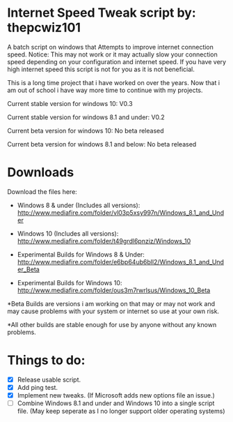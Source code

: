 # Internet Speed Tweak script by: thepcwiz101

A batch script on windows that Attempts to improve internet connection speed.
Notice: This may not work or it may actually slow your connection speed depending on your configuration and internet speed. If you have 
very high internet speed this script is not for you as it is not beneficial.

This is a long time project that i have worked on over the years. Now that i am out of school i have way more time to continue with my projects.

Current stable version for windows 10: V0.3

Current stable version for windows 8.1 and under: V0.2

Current beta version for windows 10: No beta released

Current beta version for windows 8.1 and below: No beta released

# Downloads

Download the files here:
- Windows 8 & under (Includes all versions): 
http://www.mediafire.com/folder/vl03p5xsy997n/Windows_8.1_and_Under

- Windows 10 (Includes all versions): 
http://www.mediafire.com/folder/t49grdl6pnziz/Windows_10

- Experimental Builds for Windows 8 & Under: 
http://www.mediafire.com/folder/e6bp64ub6bll2/Windows_8.1_and_Under_Beta

- Experimental Builds for Windows 10: 
http://www.mediafire.com/folder/ous3m7rwrlsus/Windows_10_Beta

*Beta Builds are versions i am working on that may or may not work and may cause problems with your system or internet so use at your own risk.

*All other builds are stable enough for use by anyone without any known problems.

# Things to do:
- [x] Release usable script.
- [x] Add ping test.
- [x] Implement new tweaks. (If Microsoft adds new options file an issue.)
- [ ] Combine Windows 8.1 and under and Windows 10 into a single script file. (May keep seperate as I no longer support older operating systems)
